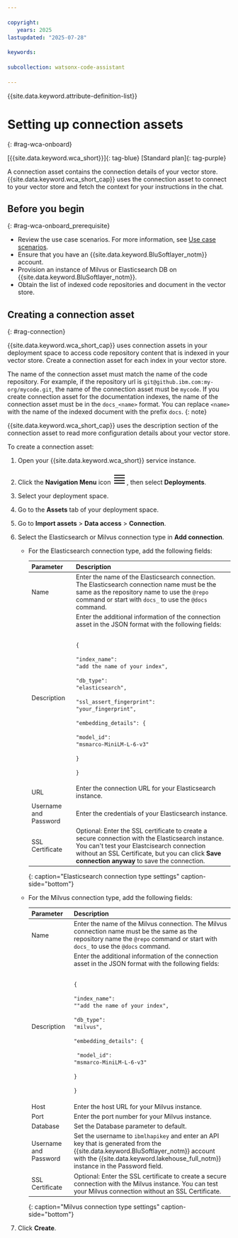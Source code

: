 ```yaml
---

copyright:
   years: 2025
lastupdated: "2025-07-28"

keywords:

subcollection: watsonx-code-assistant

---
```


{{site.data.keyword.attribute-definition-list}}

# Setting up connection assets
{: #rag-wca-onboard}

[{{site.data.keyword.wca_short}}]{: tag-blue} [Standard plan]{: tag-purple}

A connection asset contains the connection details of your vector store. {{site.data.keyword.wca_short_cap}} uses the connection asset to connect to your vector store and fetch the context for your instructions in the chat.

## Before you begin
{: #rag-wca-onboard_prerequisite}

- Review the use case scenarios. For more information, see [Use case scenarios](/docs/watsonx-code-assistant?topic=watsonx-code-assistant-rag-overview#rag_usecase).
- Ensure that you have an {{site.data.keyword.BluSoftlayer_notm}} account.
- Provision an instance of Milvus or Elasticsearch DB on {{site.data.keyword.BluSoftlayer_notm}}.
- Obtain the list of indexed code repositories and document in the vector store.

## Creating a connection asset
{: #rag-connection}

{{site.data.keyword.wca_short_cap}} uses connection assets in your deployment space to access code repository content that is indexed in your vector store. Create a connection asset for each index in your vector store.

The name of the connection asset must match the name of the code repository. For example, if the repository url is `git@github.ibm.com:my-org/mycode.git`, the name of the connection asset must be `mycode`. If you create connection asset for the documentation indexes, the name of the connection asset must be in the `docs_<name>` format. You can replace `<name>` with the name of the indexed document with the prefix `docs`.
{: note}

{{site.data.keyword.wca_short_cap}} uses the description section of the connection asset to read more configuration details about your vector store. 

To create a connection asset:

1. Open your {{site.data.keyword.wca_short}} service instance.

1. Click the **Navigation Menu** icon ![Navigation Menu](images/menu.svg), then select **Deployments**.

1. Select your deployment space.

1. Go to the **Assets** tab of your deployment space.

1. Go to **Import assets** > **Data access** > **Connection**.

1. Select the Elasticsearch or Milvus connection type in **Add connection**.
   
   - For the Elasticsearch connection type, add the following fields:
     
     | Parameter | Description |
     | --- | --- |
     | Name | Enter the name of the Elasticsearch connection. The Elasticsearch connection name must be the same as the repository name to use the `@repo` command or start with `docs_` to use the `@docs` command. |
     | Description | Enter the additional information of the connection asset in the JSON format with the following fields:<pre><code><br>{</br><br>"index_name": "add the name of your index",</br><br>"db_type": "elasticsearch",</br><br>"ssl_assert_fingerprint": "your_fingerprint",</br><br>"embedding_details": {</br><br>"model_id": "msmarco-MiniLM-L-6-v3"</br><br>}</br></br>}</br></code></pre> |
     | URL | Enter the connection URL for your Elasticsearch instance. |
     | Username and Password | Enter the credentials of your Elasticsearch instance. |
     | SSL Certificate | Optional: Enter the SSL certificate to create a secure connection with the Elasticsearch instance. You can't test your Elastcisearch connection without an SSL Certificate, but you can click **Save connection anyway** to save the connection. |
     {: caption="Elasticsearch connection type settings" caption-side="bottom"}

   - For the Milvus connection type, add the following fields:
     
     | Parameter | Description |
     | --- | --- |
     | Name | Enter the name of the Milvus connection. The Milvus connection name must be the same as the repository name the `@repo` command or start with `docs_` to use the `@docs` command. |
     | Description | Enter the additional information of the connection asset in the JSON format with the following fields:<pre><code><br>{</br><br>"index_name": ""add the name of your index",</br><br>"db_type": "milvus",</br><br>"embedding_details": {</br><br>  "model_id": "msmarco-MiniLM-L-6-v3"</br><br>}</br></br>}</br></code></pre> |
     | Host | Enter the host URL for your Milvus instance. |
     | Port | Enter the port number for your Milvus instance. |
     | Database | Set the Database parameter to default. |
     | Username and Password | Set the username to `ibmlhapikey` and enter an API key that is generated from the {{site.data.keyword.BluSoftlayer_notm}} account with the {{site.data.keyword.lakehouse_full_notm}} instance in the Password field. |
     | SSL Certificate | Optional: Enter the SSL certificate to create a secure connection with the Milvus instance. You can test your Milvus connection without an SSL Certificate. |
     {: caption="Milvus connection type settings" caption-side="bottom"}
     
1. Click **Create**.
